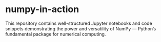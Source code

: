 # numpy-in-action
This repository contains well-structured Jupyter notebooks and code snippets demonstrating the power and versatility of NumPy — Python’s fundamental package for numerical computing. 
